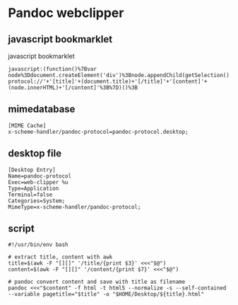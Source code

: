 # Pandoc webclipper

## javascript bookmarklet

javascript bookmarklet

```
javascript:(function()%7Bvar node%3Ddocument.createElement('div')%3Bnode.appendChild(getSelection().getRangeAt(0).cloneContents())%3Blocation.href='pandoc-protocol://'+'[title]'+(document.title)+'[/title]'+'[content]'+(node.innerHTML)+'[/content]'%3B%7D)()%3B
```

## mimedatabase

```
[MIME Cache]
x-scheme-handler/pandoc-protocol=pandoc-protocol.desktop;
```

## desktop file

```
[Desktop Entry]
Name=pandoc-protocol
Exec=web-clipper %u
Type=Application
Terminal=false
Categories=System;
MimeType=x-scheme-handler/pandoc-protocol;
```

## script

```
#!/usr/bin/env bash

# extract title, content with awk
title=$(awk -F "[][]" '/title/{print $3}' <<<"$@")
content=$(awk -F "[][]" '/content/{print $7}' <<<"$@")

# pandoc convert content and save with title as filename
pandoc <<<"$content" -f html -t html5 --normalize -s --self-contained --variable pagetitle="$title" -o "$HOME/Desktop/${title}.html"
```

